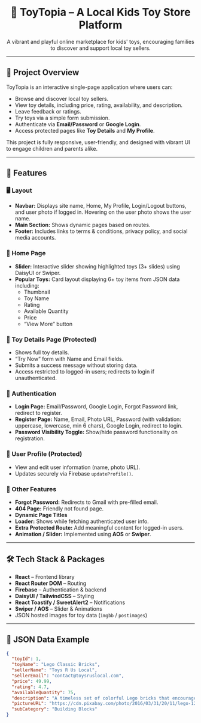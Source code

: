 <h1 align="center">🎉 ToyTopia – A Local Kids Toy Store Platform</h1>

<p align="center">
  A vibrant and playful online marketplace for kids' toys, encouraging families to discover and support local toy sellers.
</p>

---

## 🚀 Project Overview

ToyTopia is an interactive single-page application where users can:

- Browse and discover local toy sellers.
- View toy details, including price, rating, availability, and description.
- Leave feedback or ratings.
- Try toys via a simple form submission.
- Authenticate via **Email/Password** or **Google Login**.
- Access protected pages like **Toy Details** and **My Profile**.

This project is fully responsive, user-friendly, and designed with vibrant UI to engage children and parents alike.

---

## 📌 Features

### 🖥 Layout
- **Navbar:** Displays site name, Home, My Profile, Login/Logout buttons, and user photo if logged in. Hovering on the user photo shows the user name.
- **Main Section:** Shows dynamic pages based on routes.
- **Footer:** Includes links to terms & conditions, privacy policy, and social media accounts.

### 🧸 Home Page
- **Slider:** Interactive slider showing highlighted toys (3+ slides) using DaisyUI or Swiper.
- **Popular Toys:** Card layout displaying 6+ toy items from JSON data including:
  - Thumbnail
  - Toy Name
  - Rating
  - Available Quantity
  - Price
  - “View More” button

### 📝 Toy Details Page (Protected)
- Shows full toy details.
- “Try Now” form with Name and Email fields.
- Submits a success message without storing data.
- Access restricted to logged-in users; redirects to login if unauthenticated.

### 🔐 Authentication
- **Login Page:** Email/Password, Google Login, Forgot Password link, redirect to register.
- **Register Page:** Name, Email, Photo URL, Password (with validation: uppercase, lowercase, min 6 chars), Google Login, redirect to login.
- **Password Visibility Toggle:** Show/hide password functionality on registration.

### 👤 User Profile (Protected)
- View and edit user information (name, photo URL).
- Updates securely via Firebase `updateProfile()`.

### 🔔 Other Features
- **Forgot Password:** Redirects to Gmail with pre-filled email.
- **404 Page:** Friendly not found page.
- **Dynamic Page Titles**
- **Loader:** Shows while fetching authenticated user info.
- **Extra Protected Route:** Add meaningful content for logged-in users.
- **Animation / Slider:** Implemented using **AOS** or **Swiper**.

---

## 🛠 Tech Stack & Packages

- **React** – Frontend library
- **React Router DOM** – Routing
- **Firebase** – Authentication & backend
- **DaisyUI / TailwindCSS** – Styling
- **React Toastify / SweetAlert2** – Notifications
- **Swiper / AOS** – Slider & Animations
- JSON hosted images for toy data (`imgbb` / `postimages`)

---

## 📂 JSON Data Example

```json
{
  "toyId": 1,
  "toyName": "Lego Classic Bricks",
  "sellerName": "Toys R Us Local",
  "sellerEmail": "contact@toysruslocal.com",
  "price": 49.99,
  "rating": 4.7,
  "availableQuantity": 75,
  "description": "A timeless set of colorful Lego bricks that encourages creativity and problem-solving. Kids can build anything they imagine, from houses to vehicles.",
  "pictureURL": "https://cdn.pixabay.com/photo/2016/03/31/20/11/lego-1297582_1280.png",
  "subCategory": "Building Blocks"
}
